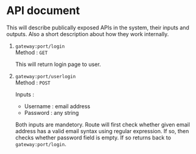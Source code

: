 # API document

This will describe publically exposed APIs in the system, their inputs and outputs. Also a short description about how they work internally.

1. `gateway:port/login`<br>
    Method : `GET`

    This will return login page to user.

2. `gateway:port/userlogin`<br>
    Method : `POST`
    
    Inputs :

    * Username : email address
    * Password : any string

    Both inputs are mandetory. Route will first check whether given email address has a valid email syntax  using regular expression. If so, then checks whether password field is empty. If so returns back to `gateway:port/login`.